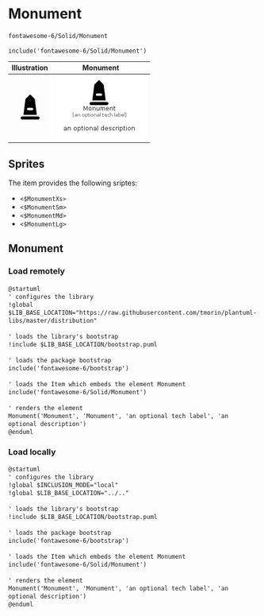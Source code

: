 # Monument


```text
fontawesome-6/Solid/Monument
```

```text
include('fontawesome-6/Solid/Monument')
```



| Illustration | Monument |
| :---: | :---: |
| ![illustration for Illustration](../../fontawesome-6/Solid/Monument.png) | ![illustration for Monument](../../fontawesome-6/Solid/Monument.Local.png) |



## Sprites
The item provides the following sriptes:

- `<$MonumentXs>`
- `<$MonumentSm>`
- `<$MonumentMd>`
- `<$MonumentLg>`





## Monument

### Load remotely
```plantuml
@startuml
' configures the library
!global $LIB_BASE_LOCATION="https://raw.githubusercontent.com/tmorin/plantuml-libs/master/distribution"

' loads the library's bootstrap
!include $LIB_BASE_LOCATION/bootstrap.puml

' loads the package bootstrap
include('fontawesome-6/bootstrap')

' loads the Item which embeds the element Monument
include('fontawesome-6/Solid/Monument')

' renders the element
Monument('Monument', 'Monument', 'an optional tech label', 'an optional description')
@enduml
```

### Load locally
```plantuml
@startuml
' configures the library
!global $INCLUSION_MODE="local"
!global $LIB_BASE_LOCATION="../.."

' loads the library's bootstrap
!include $LIB_BASE_LOCATION/bootstrap.puml

' loads the package bootstrap
include('fontawesome-6/bootstrap')

' loads the Item which embeds the element Monument
include('fontawesome-6/Solid/Monument')

' renders the element
Monument('Monument', 'Monument', 'an optional tech label', 'an optional description')
@enduml
```

